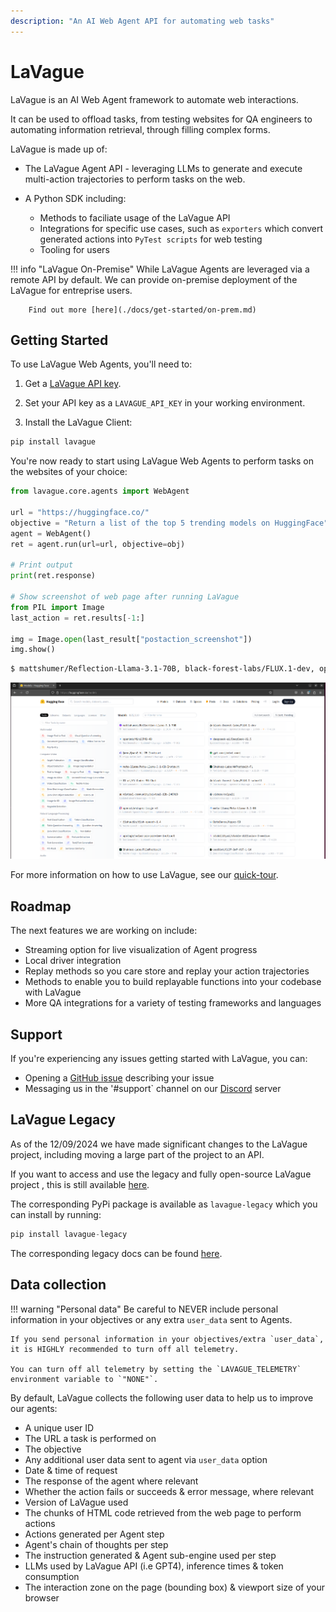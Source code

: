 ```yaml
---
description: "An AI Web Agent API for automating web tasks"
---
```


# LaVague

LaVague is an AI Web Agent framework to automate web interactions.

It can be used to offload tasks, from testing websites for QA engineers to automating information retrieval, through filling complex forms.

LaVague is made up of:

- The LaVague Agent API - leveraging LLMs to generate and execute multi-action trajectories to perform tasks on the web. 
- A Python SDK including:

    - Methods to faciliate usage of the LaVague API
    - Integrations for specific use cases, such as `exporters` which convert generated actions into `PyTest scripts` for web testing
    - Tooling for users

!!! info "LaVague On-Premise"
        While LaVague Agents are leveraged via a remote API by default. We can provide on-premise deployment of the LaVague for entreprise users.

        Find out more [here](./docs/get-started/on-prem.md)

## Getting Started

To use LaVague Web Agents, you'll need to:

1. Get a [LaVague API key]().

2. Set your API key as a `LAVAGUE_API_KEY` in your working environment.

3. Install the LaVague Client:

```bash
pip install lavague
```

You're now ready to start using LaVague Web Agents to perform tasks on the websites of your choice:

```python
from lavague.core.agents import WebAgent

url = "https://huggingface.co/"
objective = "Return a list of the top 5 trending models on HuggingFace"
agent = WebAgent()
ret = agent.run(url=url, objective=obj)

# Print output
print(ret.response)

# Show screenshot of web page after running LaVague
from PIL import Image
last_action = ret.results[-1:]

img = Image.open(last_result["postaction_screenshot"])
img.show()
```

```bash
$ mattshumer/Reflection-Llama-3.1-70B, black-forest-labs/FLUX.1-dev, openbmb/MiniCPM3-4B, deepseek-ai/DeepSeek-V2.5, Qwen/Qwen2-VL-7B-Instruct
```

![after screenshot](https://raw.githubusercontent.com/lavague-ai/LaVague/draftin-some-docs/docs/assets/after-screenshot.png)

For more information on how to use LaVague, see our [quick-tour](https://docs.lavague.ai/en/latest/docs/get-started/quick-tour/).

## Roadmap

The next features we are working on include:

- Streaming option for live visualization of Agent progress
- Local driver integration
- Replay methods so you care store and replay your action trajectories
- Methods to enable you to build replayable functions into your codebase with LaVague
- More QA integrations for a variety of testing frameworks and languages

## Support

If you're experiencing any issues getting started with LaVague, you can:

- Opening a [GitHub issue](https://github.com/lavague-ai/LaVague/issues) describing your issue
- Messaging us in the '#support` channel on our [Discord](https://discord.gg/SDxn9KpqX9") server

## LaVague Legacy

As of the 12/09/2024 we have made significant changes to the LaVague project, including moving a large part of the project to an API.

If you want to access and use the legacy and fully open-source LaVague project , this is still available [here]().

The corresponding PyPi package is available as `lavague-legacy` which you can install by running:

```python
pip install lavague-legacy
```
The corresponding legacy docs can be found [here]().

## Data collection

!!! warning "Personal data" 
    Be careful to NEVER include personal information in your objectives or any extra `user_data` sent to Agents. 
    
    If you send personal information in your objectives/extra `user_data`, it is HIGHLY recommended to turn off all telemetry.

    You can turn off all telemetry by setting the `LAVAGUE_TELEMETRY` environment variable to `"NONE"`.

By default, LaVague collects the following user data to help us to improve our agents:

- A unique user ID
- The URL a task is performed on
- The objective
- Any additional user data sent to agent via `user_data` option
- Date & time of request
- The response of the agent where relevant
- Whether the action fails or succeeds & error message, where relevant
- Version of LaVague used
- The chunks of HTML code retrieved from the web page to perform actions
- Actions generated per Agent step
- Agent's chain of thoughts per step
- The instruction generated & Agent sub-engine used per step
- LLMs used by LaVague API (i.e GPT4), inference times & token consumption
- The interaction zone on the page (bounding box) & viewport size of your browser